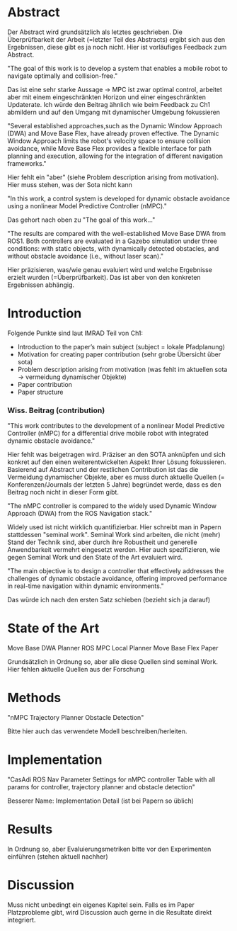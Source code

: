 
# Abstract

Der Abstract wird grundsätzlich als letztes geschrieben. Die Überprüfbarkeit der Arbeit (=letzter Teil des Abstracts) ergibt sich aus den Ergebnissen, diese gibt es ja noch nicht. Hier ist vorläufiges Feedback zum Abstract.

"The goal of this work is to develop a system that enables a mobile robot to navigate optimally and collision-free."

Das ist eine sehr starke Aussage -> MPC ist zwar optimal control, arbeitet aber mit einem eingeschränkten Horizon und einer eingeschränkten Updaterate. Ich würde den Beitrag ähnlich wie beim Feedback zu Ch1 abmildern und auf den Umgang mit dynamischer Umgebung fokussieren

"Several established approaches,such as the Dynamic Window Approach (DWA) and Move Base Flex, have already proven effective. The Dynamic Window Approach limits the robot's velocity space to ensure collision avoidance, while Move Base Flex provides a flexible interface for path planning and execution, allowing for the integration of different navigation frameworks."

Hier fehlt ein "aber" (siehe Problem description arising from motivation). Hier muss stehen, was der Sota nicht kann

"In this work, a control system is developed for dynamic obstacle avoidance using a nonlinear Model Predictive Controller (nMPC)."

Das gehort nach oben zu "The goal of this work..."

"The results are compared with the well-established Move Base DWA from ROS1. Both controllers are evaluated in a Gazebo simulation under three conditions: with static objects, with dynamically detected obstacles, and without obstacle avoidance (i.e., without laser scan)."

Hier präzisieren, was/wie genau evaluiert wird und welche Ergebnisse erzielt wurden (=Überprüfbarkeit). Das ist aber von den konkreten Ergebnissen abhängig.


# Introduction

Folgende Punkte sind laut IMRAD Teil von Ch1:

* Introduction to the paper’s main subject (subject = lokale Pfadplanung)
* Motivation for creating paper contribution (sehr grobe Übersicht über sota)
* Problem description arising from motivation (was fehlt im aktuellen sota -> vermeidung dynamischer Objekte)
* Paper contribution
* Paper structure

### Wiss. Beitrag (contribution)

"This work contributes to the development of a nonlinear Model Predictive Controller (nMPC)
for a differential drive mobile robot with integrated dynamic obstacle avoidance."

Hier fehlt was beigetragen wird. Präziser an den SOTA anknüpfen und sich konkret auf den einen weiterentwickelten Aspekt Ihrer Lösung fokussieren. Basierend auf Abstract und der restlichen Contribution ist das die Vermeidung dynamischer Objekte, aber es muss durch aktuelle Quellen (= Konferenzen/Journals der letzten 5 Jahre) begründet werde, dass es den Beitrag noch nicht in dieser Form gibt.

"The nMPC controller is compared to the widely used Dynamic Window Approach (DWA) from the ROS Navigation stack."

Widely used ist nicht wirklich quantifizierbar. Hier schreibt man in Papern stattdessen "seminal work". Seminal Work sind arbeiten, die nicht (mehr) Stand der Technik sind, aber durch ihre Robustheit und generelle Anwendbarkeit vermehrt eingesetzt werden. Hier auch spezifizieren, wie gegen Seminal Work und den State of the Art evaluiert wird.

"The main objective is to design a controller that effectively addresses the challenges of dynamic obstacle avoidance, offering improved performance in real-time navigation within dynamic environments."

Das würde ich nach den ersten Satz schieben (bezieht sich ja darauf)


# State of the Art

Move Base DWA Planner
ROS MPC Local Planner
Move Base Flex Paper

Grundsätzlich in Ordnung so, aber alle diese Quellen sind seminal Work. Hier fehlen aktuelle Quellen aus der Forschung


# Methods

"nMPC
Trajectory Planner
Obstacle Detection"

Bitte hier auch das verwendete Modell beschreiben/herleiten.


# Implementation
  
"CasAdi
ROS Nav
Parameter Settings for nMPC controller
    Table with all params for controller, trajectory planner and obstacle detection"


Besserer Name: Implementation Detail (ist bei Papern so üblich)


# Results

In Ordnung so, aber Evaluierungsmetriken bitte vor den Experimenten einführen (stehen aktuell nachher)

# Discussion

Muss nicht unbedingt ein eigenes Kapitel sein. Falls es im Paper Platzprobleme gibt, wird Discussion auch gerne in die Resultate direkt integriert.